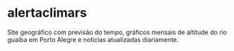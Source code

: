 # alertaclimars
Site geográfico com previsão do tempo, gráficos mensais de altitude do rio guaíba em Porto Alegre e notícias atualizadas diariamente.

